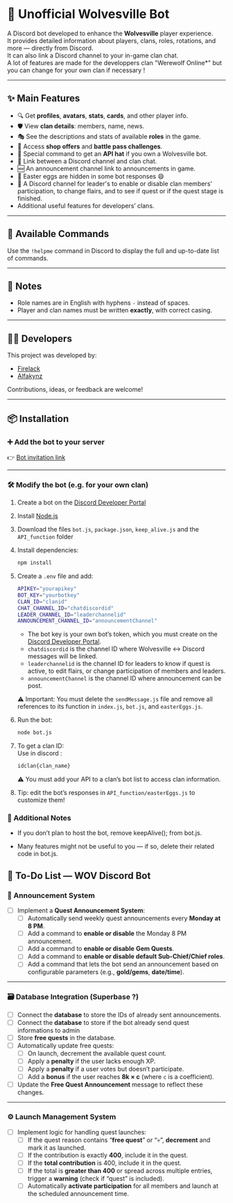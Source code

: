 # 🤖 Unofficial Wolvesville Bot

A Discord bot developed to enhance the **Wolvesville** player experience.  
It provides detailed information about players, clans, roles, rotations, and more — directly from Discord.  
It can also link a Discord channel to your in-game clan chat. \
A lot of features are made for the developpers clan "WerewoIf OnIine*" but you can change for your own clan if necessary !

---

## ✨ Main Features

- 🔍 Get **profiles**, **avatars**, **stats**, **cards**, and other player info.  
- 🛡️ View **clan details**: members, name, news.  
- 🎭 See the descriptions and stats of available **roles** in the game.  
- 🛒 Access **shop offers** and **battle pass challenges**.  
- 🎁 Special command to get an **API hat** if you own a Wolvesville bot.  
- 📧 Link between a Discord channel and clan chat.
- 🆕 An announcement channel link to announcements in game.
- 🎉 Easter eggs are hidden in some bot responses 😄  
- 📰 A Discord channel for leader's to enable or disable clan members’ participation, to change flairs, and to see if quest or if the quest stage is finished.  
- Additional useful features for developers’ clans.  

---

## 🧠 Available Commands

Use the `!helpme` command in Discord to display the full and up-to-date list of commands.

---

## 📌 Notes

- Role names are in English with hyphens `-` instead of spaces.  
- Player and clan names must be written **exactly**, with correct casing.  

---

## 👨‍💻 Developers

This project was developed by:  

- [Firelack](https://github.com/Firelack)  
- [Alfakynz](https://github.com/Alfakynz)  

Contributions, ideas, or feedback are welcome!  

---

## 📦 Installation

### ➕ Add the bot to your server

👉 [Bot invitation link](https://discord.com/oauth2/authorize?client_id=1165928098219433995&permissions=141312&integration_type=0&scope=bot)  

---

### 🛠 Modify the bot (e.g. for your own clan)

1. Create a bot on the [Discord Developer Portal](https://discord.com/developers/applications)  
2. Install [Node.js](https://nodejs.org/)  
3. Download the files `bot.js`, `package.json`, `keep_alive.js` and the `API_function` folder  
4. Install dependencies:

   ```bash
   npm install
   ```

5. Create a `.env` file and add:

   ```bash
   APIKEY="yourapikey"
   BOT_KEY="yourbotkey"
   CLAN_ID="clanid"
   CHAT_CHANNEL_ID="chatdiscordid"
   LEADER_CHANNEL_ID="leaderchannelid"
   ANNOUNCEMENT_CHANNEL_ID="announcementChannel"
   ```

   - The bot key is your own bot’s token, which you must create on the [Discord Developer Portal](https://discord.com/developers/applications).  
   - `chatdiscordid` is the channel ID where Wolvesville ↔ Discord messages will be linked.  
   - `leaderchannelid` is the channel ID for leaders to know if quest is active, to edit flairs, or change participation of members and leaders.  
   - `announcementChannel` is the channel ID where announcement can be post.  

   ⚠️ Important: You must delete the `sendMessage.js` file and remove all references to its function in `index.js`, `bot.js`, and `easterEggs.js`.  

6. Run the bot:  

   ```bash
   node bot.js
   ```

7. To get a clan ID:\
   Use in discord :

   ```bash
   idclan{clan_name}
   ```

   ⚠️ You must add your API to a clan’s bot list to access clan information.
8. Tip: edit the bot’s responses in `API_function/easterEggs.js` to customize them!

### 🚨 Additional Notes

- If you don’t plan to host the bot, remove keepAlive(); from bot.js.

- Many features might not be useful to you — if so, delete their related code in bot.js.

## 🧩 To-Do List — WOV Discord Bot

### 📢 Announcement System

- [ ] Implement a **Quest Announcement System**:
  - [ ] Automatically send weekly quest announcements every **Monday at 8 PM**.  
  - [ ] Add a command to **enable or disable** the Monday 8 PM announcement.  
  - [ ] Add a command to **enable or disable** **Gem Quests**.  
  - [ ] Add a command to **enable or disable default Sub-Chief/Chief roles**.  
  - [ ] Add a command that lets the bot send an announcement based on configurable parameters (e.g., **gold/gems**, **date/time**).  

---

### 🗃️ Database Integration (Superbase ?)

- [ ] Connect the **database** to store the IDs of already sent announcements.  
- [ ] Connect the **database** to store if the bot already send quest informations to admin
- [ ] Store **free quests** in the database.  
- [ ] Automatically update free quests:
  - [ ] On launch, decrement the available quest count.  
  - [ ] Apply a **penalty** if the user lacks enough XP.  
  - [ ] Apply a **penalty** if a user votes but doesn’t participate.  
  - [ ] Add a **bonus** if the user reaches **8k × c** (where `c` is a coefficient).  
- [ ] Update the **Free Quest Announcement** message to reflect these changes.  

---

### ⚙️ Launch Management System

- [ ] Implement logic for handling quest launches:
  - [ ] If the quest reason contains “**free quest**” or “:skull:”, **decrement** and mark it as launched.  
  - [ ] If the contribution is exactly **400**, include it in the quest.  
  - [ ] If the **total contribution** is 400, include it in the quest.  
  - [ ] If the total is **greater than 400** or spread across multiple entries, trigger a **warning** (check if “quest” is included).  
  - [ ] Automatically **activate participation** for all members and launch at the scheduled announcement time.  

